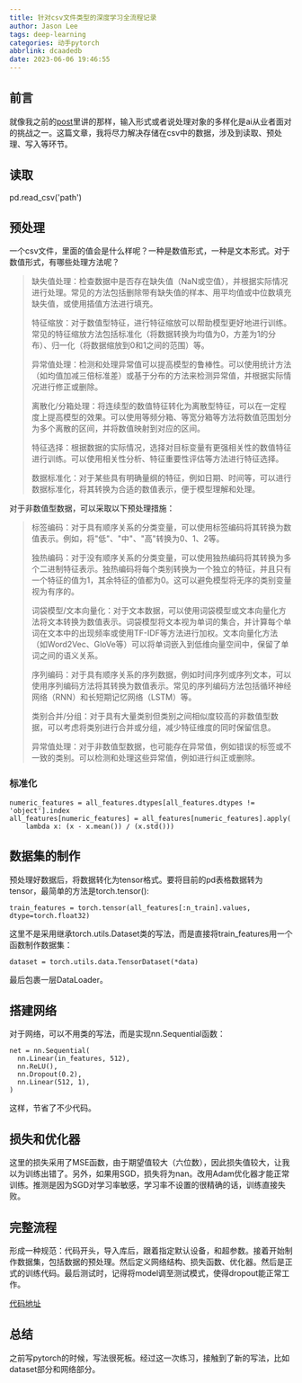 ```yaml
---
title: 针对csv文件类型的深度学习全流程记录
author: Jason Lee
tags: deep-learning
categories: 动手pytorch
abbrlink: dcaadedb
date: 2023-06-06 19:46:55
---
```


## 前言

就像我之前的[post](https://blog.jasonleehere.com/2023/05/22/cong-shu-ru-xing-shi-de-jiao-du-fen-xi-shen-du-xue-xi-wei-lai-de-xue-xi-fang-xiang/)里讲的那样，输入形式或者说处理对象的多样化是ai从业者面对的挑战之一。这篇文章，我将尽力解决存储在csv中的数据，涉及到读取、预处理、写入等环节。

## 读取

pd.read_csv('path')

## 预处理

一个csv文件，里面的值会是什么样呢？一种是数值形式，一种是文本形式。对于数值形式，有哪些处理方法呢？

> 缺失值处理：检查数据中是否存在缺失值（NaN或空值），并根据实际情况进行处理。常见的方法包括删除带有缺失值的样本、用平均值或中位数填充缺失值，或使用插值方法进行填充。
> 
> 特征缩放：对于数值型特征，进行特征缩放可以帮助模型更好地进行训练。常见的特征缩放方法包括标准化（将数据转换为均值为0，方差为1的分布）、归一化（将数据缩放到0和1之间的范围）等。
> 
> 异常值处理：检测和处理异常值可以提高模型的鲁棒性。可以使用统计方法（如均值加减三倍标准差）或基于分布的方法来检测异常值，并根据实际情况进行修正或删除。
> 
> 离散化/分箱处理：将连续型的数值特征转化为离散型特征，可以在一定程度上提高模型的效果。可以使用等频分箱、等宽分箱等方法将数值范围划分为多个离散的区间，并将数值映射到对应的区间。
> 
> 特征选择：根据数据的实际情况，选择对目标变量有更强相关性的数值特征进行训练。可以使用相关性分析、特征重要性评估等方法进行特征选择。
> 
> 数据标准化：对于某些具有明确量纲的特征，例如日期、时间等，可以进行数据标准化，将其转换为合适的数值表示，便于模型理解和处理。

对于非数值型数据，可以采取以下预处理措施：

> 标签编码：对于具有顺序关系的分类变量，可以使用标签编码将其转换为数值表示。例如，将"低"、"中"、"高"转换为0、1、2等。
> 
> 独热编码：对于没有顺序关系的分类变量，可以使用独热编码将其转换为多个二进制特征表示。独热编码将每个类别转换为一个独立的特征，并且只有一个特征的值为1，其余特征的值都为0。这可以避免模型将无序的类别变量视为有序的。
> 
> 词袋模型/文本向量化：对于文本数据，可以使用词袋模型或文本向量化方法将文本转换为数值表示。词袋模型将文本视为单词的集合，并计算每个单词在文本中的出现频率或使用TF-IDF等方法进行加权。文本向量化方法（如Word2Vec、GloVe等）可以将单词嵌入到低维向量空间中，保留了单词之间的语义关系。
> 
> 序列编码：对于具有顺序关系的序列数据，例如时间序列或序列文本，可以使用序列编码方法将其转换为数值表示。常见的序列编码方法包括循环神经网络（RNN）和长短期记忆网络（LSTM）等。
> 
> 类别合并/分组：对于具有大量类别但类别之间相似度较高的非数值型数据，可以考虑将类别进行合并或分组，减少特征维度的同时保留信息。
> 
> 异常值处理：对于非数值型数据，也可能存在异常值，例如错误的标签或不一致的类别。可以检测和处理这些异常值，例如进行纠正或删除。

### 标准化

```
numeric_features = all_features.dtypes[all_features.dtypes != 'object'].index
all_features[numeric_features] = all_features[numeric_features].apply(
    lambda x: (x - x.mean()) / (x.std()))
```

## 数据集的制作

预处理好数据后，将数据转化为tensor格式。要将目前的pd表格数据转为tensor，最简单的方法是torch.tensor():

```
train_features = torch.tensor(all_features[:n_train].values, dtype=torch.float32)
```

这里不是采用继承torch.utils.Dataset类的写法，而是直接将train_features用一个函数制作数据集：

```
dataset = torch.utils.data.TensorDataset(*data)
```

最后包裹一层DataLoader。

## 搭建网络

对于网络，可以不用类的写法，而是实现nn.Sequential函数：

```
net = nn.Sequential(
  nn.Linear(in_features, 512),
  nn.ReLU(),
  nn.Dropout(0.2),
  nn.Linear(512, 1),
)
```

这样，节省了不少代码。

## 损失和优化器

这里的损失采用了MSE函数，由于期望值较大（六位数），因此损失值较大，让我以为训练出错了。另外，如果用SGD，损失将为nan。改用Adam优化器才能正常训练。推测是因为SGD对学习率敏感，学习率不设置的很精确的话，训练直接失败。

## 完整流程

形成一种规范：代码开头，导入库后，跟着指定默认设备，和超参数。接着开始制作数据集，包括数据的预处理。然后定义网络结构、损失函数、优化器。然后是正式的训练代码。最后测试时，记得将model调至测试模式，使得dropout能正常工作。

[代码地址](https://github.com/li199-code/d2l-pytorch/blob/main/house_price.ipynb)

## 总结

之前写pytorch的时候，写法很死板。经过这一次练习，接触到了新的写法，比如dataset部分和网络部分。